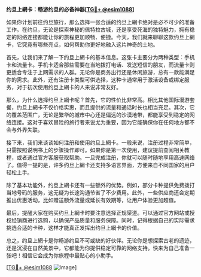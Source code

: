 **约旦上網卡：畅游约旦的必备神器[[TG💪+ @esim1088](https://t.me/s/esim1088)]**

如果你计划前往约旦旅行，那么选择一张合适的约旦上網卡绝对是必不可少的准备工作。在约旦，无论是探索神秘的佩特拉古城，还是享受死海的独特魅力，拥有稳定的网络连接都能让你的旅程更加顺畅、便捷。今天，我们就来聊聊这款约旦上網卡，它究竟有哪些亮点，如何帮助你更好地融入这片神奇的土地。

首先，让我们来了解一下约旦上網卡的基本信息。这张卡主要分为两种类型：手机卡和流量卡。手机卡适合那些需要在当地拨打电话、发送短信的朋友，而流量卡则更适合专注于上网需求的人群。无论你是商务出行还是休闲旅游，总有一款能满足你的需求。此外，还有注册卡类型可供选择，这种卡通常用于激活设备或绑定服务，对于初次使用约旦上網卡的人来说非常友好。

那么，为什么选择约旦上網卡呢？首先，它的性价比非常高。相比其他国际漫游套餐，约旦上網卡不仅价格实惠，而且提供的流量和通话时长也相当充足。其次，它的覆盖范围广，无论是繁华的城市中心还是偏远的沙漠地带，都能享受到稳定的网络连接。这对于喜欢冒险的旅行者来说尤为重要，因为它能确保你在任何地方都不会与外界失联。

接下来，我们来谈谈如何注册和使用约旦上網卡。一般来说，注册过程非常简单，只需按照说明书上的步骤操作即可。如果你是第一次使用，建议提前查阅相关教程，或者通过官方客服获取帮助。一旦完成注册，你就可以随时随地享用高速网络了。值得一提的是，许多约旦上網卡还支持多语言界面，方便来自不同国家的用户轻松上手。

除了基本功能外，约旦上網卡还有一些额外的优势。例如，部分卡种提供免费拨打当地号码的服务，这无疑为长途沟通节省了不少费用。此外，一些供应商还会定期推出优惠活动，比如赠送额外流量或延长有效期等，让用户体验更加超值。

最后，提醒大家在购买约旦上網卡时要注意选择正规渠道。可以通过官方网站或授权经销商进行选购，以确保产品质量和服务保障。同时，记得根据自己的实际需求挑选合适的卡种，这样才能真正发挥出约旦上網卡的价值。

总之，约旦上網卡是你畅游约旦不可或缺的好伙伴。无论你是想探索古老的遗迹，还是沉浸在自然美景中，它都能为你提供稳定可靠的网络支持。快来为自己准备一张吧！相信它会成为你旅程中最贴心的小助手。

[[TG💪+ @esim1088](https://t.me/s/esim1088) ![Image](https://i.postimg.cc/4NQfJmqS/Snipaste-2025-05-13-00-14-12.png)]